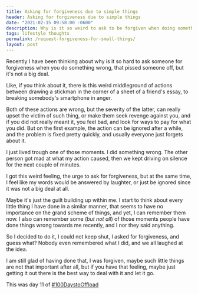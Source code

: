 ```yaml
---
title: Asking for forgiveness due to simple things 
header: Asking for forgiveness due to simple things 
date: "2021-02-15 09:58:00 -0600"
description: Why is it so weird to ask to be forgiven when doing something wrong but "it's not a big deal"
tags: lifestyle thoughts
permalink: /request-forgiveness-for-small-things/
layout: post
---
```


Recently I have been thinking about why is it so hard to ask someone for forgiveness when you do something wrong, that pissed someone off, but it's not a big deal.

Like, if you think about it, there is this weird middleground of actions between drawing a stickman in the corner of a sheet of a friend's essay, to breaking somebody's smartphone in anger. 

Both of these actions are wrong, but the severity of the latter, can really upset the victim of such thing, or make them seek revenge against you, and if you did not really meant it, you feel bad, and look for ways to pay for what you did. But on the first example, the action can be ignored after a while, and the problem is fixed pretty quickly, and usually everyone just forgets about it.

I just lived trough one of those moments. I did something wrong. The other person got mad at what my action caused, then we kept driving on silence for the next couple of minutes. 

I got this weird feeling, the urge to ask for forgiveness, but at the same time, I feel like my words would be answered by laughter, or just be ignored since it was not a big deal at all.

Maybe it's just the guilt building up within me. I start to think about every little thing I have done in a similar manner, that seems to have no importance on the grand scheme of things, and yet, I can remember them now. I also can remember some (*but not all*) of those moments people have done things wrong towards me recently, and I nor they said anything. 

So I decided to do it, I could not keep shut, I asked for forgiveness, and guess what? Nobody even remembered what I did, and we all laughed at the idea. 

I am still glad of having done that, I was forgiven, maybe such little things are not that important after all, but if you have that feeling, maybe just getting it out there is the best way to deal with it and let it go. 

This was day 11 of [#100DaystoOffload](https://100daystooffload)

